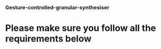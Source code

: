 ### Gesture-controlled-granular-synthesiser
# Please make sure you follow all the requirements below
